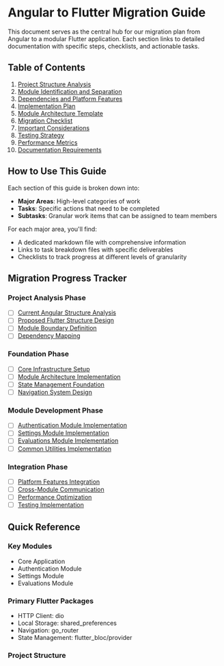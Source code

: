 # Angular to Flutter Migration Guide

This document serves as the central hub for our migration plan from Angular to a modular Flutter application. Each section links to detailed documentation with specific steps, checklists, and actionable tasks.

## Table of Contents

1. [Project Structure Analysis](01-project-structure-analysis.md)
2. [Module Identification and Separation](02-module-identification.md)
3. [Dependencies and Platform Features](03-dependencies-and-platform-features.md)
4. [Implementation Plan](04-implementation-plan.md)
5. [Module Architecture Template](05-module-architecture-template.md)
6. [Migration Checklist](06-migration-checklist.md)
7. [Important Considerations](07-important-considerations.md)
8. [Testing Strategy](08-testing-strategy.md)
9. [Performance Metrics](09-performance-metrics.md)
10. [Documentation Requirements](10-documentation-requirements.md)

## How to Use This Guide

Each section of this guide is broken down into:
- **Major Areas**: High-level categories of work
- **Tasks**: Specific actions that need to be completed
- **Subtasks**: Granular work items that can be assigned to team members

For each major area, you'll find:
- A dedicated markdown file with comprehensive information
- Links to task breakdown files with specific deliverables
- Checklists to track progress at different levels of granularity

## Migration Progress Tracker

### Project Analysis Phase
- [ ] [Current Angular Structure Analysis](tasks/current-structure-analysis.md)
- [ ] [Proposed Flutter Structure Design](tasks/flutter-structure-design.md)
- [ ] [Module Boundary Definition](tasks/module-boundary-definition.md)
- [ ] [Dependency Mapping](tasks/dependency-mapping.md)

### Foundation Phase
- [ ] [Core Infrastructure Setup](tasks/core-infrastructure-setup.md)
- [ ] [Module Architecture Implementation](tasks/module-architecture-implementation.md)
- [ ] [State Management Foundation](tasks/state-management-foundation.md)
- [ ] [Navigation System Design](tasks/navigation-system-design.md)

### Module Development Phase
- [ ] [Authentication Module Implementation](tasks/auth-module-implementation.md)
- [ ] [Settings Module Implementation](tasks/settings-module-implementation.md)
- [ ] [Evaluations Module Implementation](tasks/evaluations-module-implementation.md)
- [ ] [Common Utilities Implementation](tasks/common-utilities-implementation.md)

### Integration Phase
- [ ] [Platform Features Integration](tasks/platform-features-integration.md)
- [ ] [Cross-Module Communication](tasks/cross-module-communication.md)
- [ ] [Performance Optimization](tasks/performance-optimization.md)
- [ ] [Testing Implementation](tasks/testing-implementation.md)

## Quick Reference

### Key Modules
- Core Application
- Authentication Module
- Settings Module
- Evaluations Module

### Primary Flutter Packages
- HTTP Client: dio
- Local Storage: shared_preferences
- Navigation: go_router
- State Management: flutter_bloc/provider

### Project Structure
